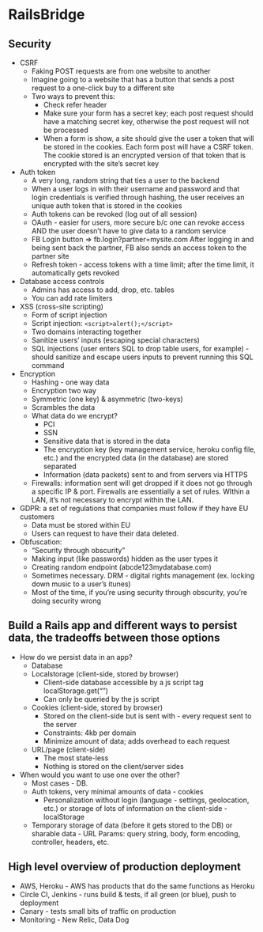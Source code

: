 # RailsBridge
## Security
- CSRF
  - Faking POST requests are from one website to another
  - Imagine going to a website that has a button that sends a post request to a one-click buy to a different site
  - Two ways to prevent this:
    - Check refer header
    - Make sure your form has a secret key; each post request should have a matching secret key, otherwise the post request will not be processed
    - When a form is show, a site should give the user a token that will be stored in the cookies. Each form post will have a CSRF token. The cookie stored is an encrypted version of that token that is encrypted with the site’s secret key
- Auth token
  - A very long, random string that ties a user to the backend
  - When a user logs in with their username and password and that login credentials is verified through hashing, the user receives an unique auth token that is stored in the cookies
  - Auth tokens can be revoked (log out of all session)
  - OAuth - easier for users, more secure b/c one can revoke access AND the user doesn’t have to give data to a random service
  - FB Login button => fb.login?partner=mysite.com
After logging in and being sent back the partner, FB also sends an access token to the partner site
  - Refresh token - access tokens with a time limit; after the time limit, it automatically gets revoked
- Database access controls
  - Admins has access to add, drop, etc. tables
  - You can add rate limiters
- XSS (cross-site scripting)
  - Form of script injection
  - Script injection: `<script>alert();</script>`
  - Two domains interacting together
  - Sanitize users’ inputs (escaping special characters)
  - SQL injections (user enters SQL to drop table users, for example) - should sanitize and escape users inputs to prevent running this SQL command
- Encryption
  - Hashing - one way data
  - Encryption  two way
  - Symmetric (one key) & asymmetric (two-keys)
  - Scrambles the data
  - What data do we encrypt?
    - PCI
    - SSN
    - Sensitive data that is stored in the data
    - The encryption key (key management service, heroku config file, etc.) and the encrypted data (in the database) are stored separated
    - Information (data packets) sent to and from servers via HTTPS
  - Firewalls: information sent will get dropped if it does not go through a specific IP & port. Firewalls are essentially a set of rules. WIthin a LAN, it’s not necessary to encrypt within the LAN.
- GDPR: a set of regulations that companies must follow if they have EU customers
  - Data must be stored within EU
  - Users can request to have their data deleted.
- Obfuscation:
  - “Security through obscurity”
  - Making input (like passwords) hidden as the user types it
  - Creating random endpoint (abcde123mydatabase.com)
  - Sometimes necessary. DRM - digital rights management (ex. locking down music to a user’s itunes)
  - Most of the time, if you’re using security through obscurity, you’re doing security wrong

## Build a Rails app and different ways to persist data, the tradeoffs between those options
- How do we persist data in an app?
  - Database
  - Localstorage (client-side, stored by browser)
    - Client-side database accessible by a js script tag localStorage.get(“”)
    - Can only be queried by the js script
  - Cookies (client-side, stored by browser)
    - Stored on the client-side but is sent with - every request sent to the server
    - Constraints: 4kb per domain
    - Minimize amount of data; adds overhead to each request
  - URL/page (client-side)
    - The most state-less
    - Nothing is stored on the client/server sides
- When would you want to use one over the other?
  - Most cases - DB.
  - Auth tokens, very minimal amounts of data - cookies
    - Personalization without login (language - settings, geolocation, etc.) or storage of lots of information on the client-side - localStorage
  - Temporary storage of data (before it gets stored to the DB) or sharable data - URL
Params: query string, body, form encoding, controller, headers, etc.

## High level overview of production deployment
- AWS, Heroku - AWS has products that do the same functions as Heroku
- Circle CI, Jenkins - runs build & tests, if all green (or blue), push to deployment
- Canary - tests small bits of traffic on production
- Monitoring - New Relic, Data Dog
